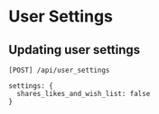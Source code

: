 User Settings
=============

Updating user settings
----------------------

```
[POST] /api/user_settings

settings: {
  shares_likes_and_wish_list: false
}
```
